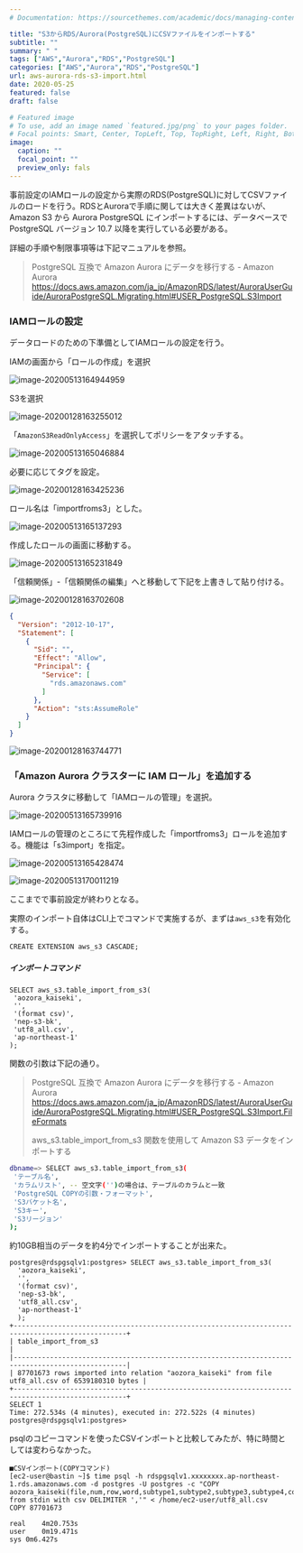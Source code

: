 ```yaml
---
# Documentation: https://sourcethemes.com/academic/docs/managing-content/

title: "S3からRDS/Aurora(PostgreSQL)にCSVファイルをインポートする"
subtitle: ""
summary: " "
tags: ["AWS","Aurora","RDS","PostgreSQL"]
categories: ["AWS","Aurora","RDS","PostgreSQL"]
url: aws-aurora-rds-s3-import.html
date: 2020-05-25
featured: false
draft: false

# Featured image
# To use, add an image named `featured.jpg/png` to your pages folder.
# Focal points: Smart, Center, TopLeft, Top, TopRight, Left, Right, BottomLeft, Bottom, BottomRight.
image:
  caption: ""
  focal_point: ""
  preview_only: fals
---
```


事前設定のIAMロールの設定から実際のRDS(PostgreSQL)に対してCSVファイルのロードを行う。RDSとAuroraで手順に関しては大きく差異はないが、Amazon S3 から Aurora PostgreSQL にインポートするには、データベースで PostgreSQL バージョン 10.7 以降を実行している必要がある。

詳細の手順や制限事項等は下記マニュアルを参照。

> PostgreSQL 互換で Amazon Aurora にデータを移行する - Amazon Aurora https://docs.aws.amazon.com/ja_jp/AmazonRDS/latest/AuroraUserGuide/AuroraPostgreSQL.Migrating.html#USER_PostgreSQL.S3Import

### IAMロールの設定

データロードのための下準備としてIAMロールの設定を行う。

IAMの画面から「ロールの作成」を選択

![image-20200513164944959](image-20200513164944959.png)

S3を選択

![image-20200128163255012](image-20200128163255012.png)

「`AmazonS3ReadOnlyAccess`」を選択してポリシーをアタッチする。

![image-20200513165046884](image-20200513165046884.png)

必要に応じてタグを設定。

![image-20200128163425236](image-20200128163425236.png)

ロール名は「importfroms3」とした。

![image-20200513165137293](image-20200513165137293.png)

作成したロールの画面に移動する。

![image-20200513165231849](image-20200513165231849.png)

「信頼関係」-「信頼関係の編集」へと移動して下記を上書きして貼り付ける。

![image-20200128163702608](image-20200128163702608.png)

```json
{
  "Version": "2012-10-17",
  "Statement": [
    {
      "Sid": "",
      "Effect": "Allow",
      "Principal": {
        "Service": [
          "rds.amazonaws.com"
        ]
      },
      "Action": "sts:AssumeRole"
    }
  ]
}
```

![image-20200128163744771](image-20200128163744771.png)

### 「Amazon Aurora クラスターに IAM ロール」を追加する

Aurora クラスタに移動して「IAMロールの管理」を選択。

![image-20200513165739916](image-20200513165739916.png)

IAMロールの管理のところにて先程作成した「importfroms3」ロールを追加する。機能は「s3import」を指定。

![image-20200513165428474](image-20200513165428474.png)

![image-20200513170011219](image-20200513170011219.png)

ここまでで事前設定が終わりとなる。

実際のインポート自体はCLI上でコマンドで実施するが、まずは`aws_s3`を有効化する。

```
CREATE EXTENSION aws_s3 CASCADE;
```

##### インポートコマンド

```
SELECT aws_s3.table_import_from_s3(
 'aozora_kaiseki',
 '',
 '(format csv)',
 'nep-s3-bk',
 'utf8_all.csv',
 'ap-northeast-1'
);
```

関数の引数は下記の通り。

> PostgreSQL 互換で Amazon Aurora にデータを移行する - Amazon Aurora https://docs.aws.amazon.com/ja_jp/AmazonRDS/latest/AuroraUserGuide/AuroraPostgreSQL.Migrating.html#USER_PostgreSQL.S3Import.FileFormats
>
> aws_s3.table_import_from_s3 関数を使用して Amazon S3 データをインポートする

```sh
dbname=> SELECT aws_s3.table_import_from_s3(
 'テーブル名',
 'カラムリスト', -- 空文字('')の場合は、テーブルのカラムと一致
 'PostgreSQL COPYの引数・フォーマット',
 'S3バケット名',
 'S3キー',
 'S3リージョン'
);
```

約10GB相当のデータを約4分でインポートすることが出来た。

```
postgres@rdspgsqlv1:postgres> SELECT aws_s3.table_import_from_s3( 
  'aozora_kaiseki', 
  '', 
  '(format csv)', 
  'nep-s3-bk', 
  'utf8_all.csv', 
  'ap-northeast-1' 
  );                                                                                                                                                                                   
+--------------------------------------------------------------------------------------------------+
| table_import_from_s3                                                                             |
|--------------------------------------------------------------------------------------------------|
| 87701673 rows imported into relation "aozora_kaiseki" from file utf8_all.csv of 6539180310 bytes |
+--------------------------------------------------------------------------------------------------+
SELECT 1
Time: 272.534s (4 minutes), executed in: 272.522s (4 minutes)
postgres@rdspgsqlv1:postgres>  

```

psqlのコピーコマンドを使ったCSVインポートと比較してみたが、特に時間としては変わらなかった。

```
■CSVインポート(COPYコマンド)	
[ec2-user@bastin ~]$ time psql -h rdspgsqlv1.xxxxxxxx.ap-northeast-1.rds.amazonaws.com -d postgres -U postgres -c "COPY aozora_kaiseki(file,num,row,word,subtype1,subtype2,subtype3,subtype4,conjtype,conjugation,basic,ruby,pronunce) from stdin with csv DELIMITER ','" < /home/ec2-user/utf8_all.csv	
COPY 87701673	
	
real	4m20.753s
user	0m19.471s
sys	0m6.427s
```

